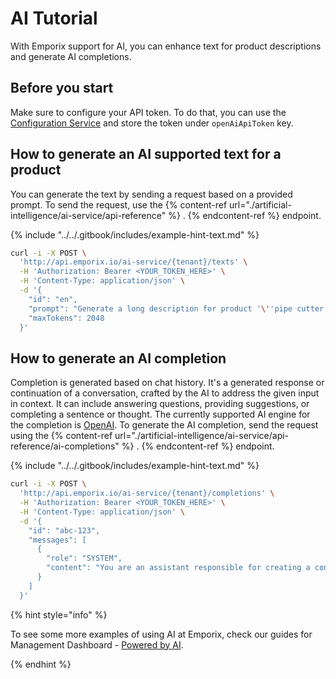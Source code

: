 # AI Tutorial

 With Emporix support for AI, you can enhance text for product descriptions and generate AI completions.

 ## Before you start

 Make sure to configure your API token. To do that, you can use the [Configuration Service](https://developer.emporix.io/docs/openapi/configuration/) and store the token under `openAiApiToken` key.

 ## How to generate an AI supported text for a product

You can generate the text by sending a request based on a provided prompt. To send the request, use the {% content-ref url="./artificial-intelligence/ai-service/api-reference" %} . {% endcontent-ref %} endpoint.

{% include "../../.gitbook/includes/example-hint-text.md" %}

```bash
curl -i -X POST \
  'http://api.emporix.io/ai-service/{tenant}/texts' \
  -H 'Authorization: Bearer <YOUR_TOKEN_HERE>' \
  -H 'Content-Type: application/json' \
  -d '{
    "id": "en",
    "prompt": "Generate a long description for product '\''pipe cutter'\'' in language EN ",
    "maxTokens": 2048
  }'
```

## How to generate an AI completion

Completion is generated based on chat history. It's a generated response or continuation of a conversation, crafted by the AI to address the given input in context. 
It can include answering questions, providing suggestions, or completing a sentence or thought. 
The currently supported AI engine for the completion is [OpenAI](https://platform.openai.com/). 
To generate the AI completion, send the request using the {% content-ref url="./artificial-intelligence/ai-service/api-reference/ai-completions" %} . {% endcontent-ref %} endpoint.

{% include "../../.gitbook/includes/example-hint-text.md" %}

```bash
curl -i -X POST \
  'http://api.emporix.io/ai-service/{tenant}/completions' \
  -H 'Authorization: Bearer <YOUR_TOKEN_HERE>' \
  -H 'Content-Type: application/json' \
  -d '{
    "id": "abc-123",
    "messages": [
      {
        "role": "SYSTEM",
        "content": "You are an assistant responsible for creating a configuration based on information provided by user."
      }
    ]
  }'
```

{% hint style="info" %}

To see some more examples of using AI at Emporix, check our guides for Management Dashboard - [Powered by AI](https://developer.emporix.io/user-guides/extensibility-and-integrations/ai/ai-intro).

{% endhint %}